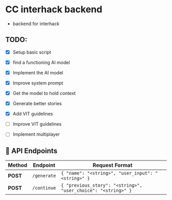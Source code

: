 # CC interhack backend
- backend for interhack
## TODO:
- [x] Setup basic script
- [x] find a functioning AI model
- [x] Implement the AI model
- [x] Improve system prompt
- [x] Get the model to hold context
- [x] Generate better stories

- [x] Add VIT guidelines
- [ ] Improve VIT guidelines

- [ ] Implement multiplayer


## 📡 API Endpoints

| Method  | Endpoint     | Request Format |
|---------|-------------|---------------|
| **POST** | `/generate`  | `{ "name": "<string>", "user_input": "<string>" }` |
| **POST** | `/continue`  | `{ "previous_story": "<string>", "user_choice": "<string>" }` |


